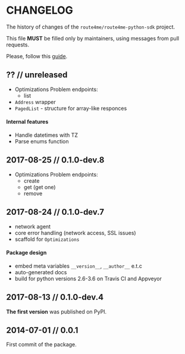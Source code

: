 # CHANGELOG

The history of changes of the `route4me/route4me-python-sdk` project.

This file **MUST** be filled only by maintainers, using messages from pull
requests.

Please, follow this [guide](http://keepachangelog.com/en/0.3.0/).

## ?? // unreleased

* Optimizations Problem endpoints:
  * list
* `Address` wrapper
* `PagedList` - structure for array-like responces

#### Internal features

* Handle datetimes with TZ
* Parse enums function

## 2017-08-25 // 0.1.0-dev.8

* Optimizations Problem endpoints:
  * create
  * get (get one)
  * remove

## 2017-08-24 // 0.1.0-dev.7

* network agent
* core error handling (network access, SSL issues)
* scaffold for `Optimizations`

#### Package design

* embed meta variables `__version__`, `__author__` e.t.c
* auto-generated docs
* build for python versions 2.6-3.6 on Travis CI and Appveyor

## 2017-08-13 // 0.1.0-dev.4

**The first version** was published on PyPI.

## 2014-07-01 // 0.0.1

First commit of the package.
